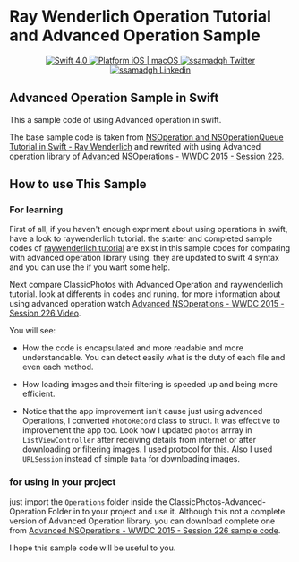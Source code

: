 # Ray Wenderlich Operation Tutorial and Advanced Operation Sample

<p align="center">
    <a href="https://developer.apple.com/swift/" target="_blank">
	    <img src="https://img.shields.io/badge/Swift-4.0-orange.svg?style=flat" alt="Swift 4.0">
    </a>
    <a href="https://developer.apple.com/swift/" target="_blank">
        <img src="https://img.shields.io/badge/platform-iOS%20%7C%20macOS-lightgrey.svg?style=flat" alt="Platform iOS | macOS">
</a>
    <a href="https://twitter.com/ssamadgh" target="_blank">
        <img src="https://img.shields.io/badge/Twitter-@ssamadgh-blue.svg?style=flat" alt="ssamadgh Twitter">
    </a>
        </a>
    </a>
    <a href="https://www.linkedin.com/in/ssamadgh" target="_blank">
        <img src="https://img.shields.io/badge/Linkedin-ssamadgh-blue.svg?style=flat" alt="ssamadgh Linkedin">
    </a>

</p>

## Advanced Operation Sample in Swift

This a sample code of using Advanced operation in swift.

The base sample code is taken from [NSOperation and NSOperationQueue Tutorial in Swift - Ray Wenderlich](https://www.raywenderlich.com/76341/use-nsoperation-nsoperationqueue-swift) and rewrited with using Advanced operation library of [Advanced NSOperations - WWDC 2015 - Session 226](https://developer.apple.com/videos/play/wwdc2015/226/).

## How to use This Sample
### For learning
First of all, if you haven't enough expriment about using operations in swift, have a look to raywenderlich tutorial. the starter and completed sample codes of [raywenderlich tutorial](https://www.raywenderlich.com/76341/use-nsoperation-nsoperationqueue-swift) are exist in this sample codes for comparing with advanced operation library using. they are updated to swift 4 syntax and you can use the if you want some help.

Next compare ClassicPhotos with Advanced Operation and 
raywenderlich tutorial. look at differents in codes and runing. for more information about using advanced operation watch [Advanced NSOperations - WWDC 2015 - Session 226 Video](https://developer.apple.com/videos/play/wwdc2015/226/).

You will see:

* How the code is encapsulated and more readable and more understandable. You can detect easily what is the duty of each file and even each method.

* How loading images and their filtering is speeded up and being more efficient.

*  Notice that the app improvement isn't cause just using advanced Operations, I converted `PhotoRecord` class to struct. It was effective to improvement the app too. Look how I updated `photos` arrray in `ListViewController` after receiving details from internet or after downloading or filtering images. I used protocol for this. Also I used `URLSession` instead of simple `Data` for downloading images.


### for using in your project

just import the `Operations` folder inside the ClassicPhotos-Advanced-Operation Folder in to your project and use it.
Although this not a complete version of Advanced Operation library. you can download complete one from [Advanced NSOperations - WWDC 2015 - Session 226 sample code](https://developer.apple.com/sample-code/wwdc/2015/downloads/Advanced-NSOperations.zip).

I hope this sample code will be useful to you.